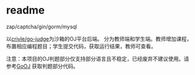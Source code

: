 # readme

zap/captcha/gin/gorm/mysql

以[criyle/go-judge](https://github.com/criyle/go-judge)为沙箱的OJ平台后端。
分为教师端和学生端。教师增加课程，布置相应编程题目；学生提交代码，获取运行结果，教师可查看。

注意：本项目的OJ判题部分仅支持部分语言且不稳定，已经废弃不建议使用。请参考[GoOJ](https://github.com/SydneyOwl/GoOJ-Sandbox)
获取判题部分代码。
